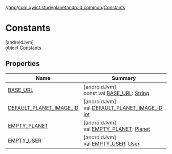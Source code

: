 //[app](../../../index.md)/[com.qwict.studyplanetandroid.common](../index.md)/[Constants](index.md)

# Constants

[androidJvm]\
object [Constants](index.md)

## Properties

| Name | Summary |
|---|---|
| [BASE_URL](-b-a-s-e_-u-r-l.md) | [androidJvm]<br>const val [BASE_URL](-b-a-s-e_-u-r-l.md): [String](https://kotlinlang.org/api/latest/jvm/stdlib/kotlin/-string/index.html) |
| [DEFAULT_PLANET_IMAGE_ID](-d-e-f-a-u-l-t_-p-l-a-n-e-t_-i-m-a-g-e_-i-d.md) | [androidJvm]<br>val [DEFAULT_PLANET_IMAGE_ID](-d-e-f-a-u-l-t_-p-l-a-n-e-t_-i-m-a-g-e_-i-d.md): [Int](https://kotlinlang.org/api/latest/jvm/stdlib/kotlin/-int/index.html) |
| [EMPTY_PLANET](-e-m-p-t-y_-p-l-a-n-e-t.md) | [androidJvm]<br>val [EMPTY_PLANET](-e-m-p-t-y_-p-l-a-n-e-t.md): [Planet](../../com.qwict.studyplanetandroid.domain.model/-planet/index.md) |
| [EMPTY_USER](-e-m-p-t-y_-u-s-e-r.md) | [androidJvm]<br>val [EMPTY_USER](-e-m-p-t-y_-u-s-e-r.md): [User](../../com.qwict.studyplanetandroid.domain.model/-user/index.md) |
